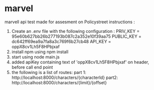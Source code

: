 # marvel
marvell api test made for assesment on Policystreet
instructions : 
1. Create an .env file with the following configuration : 
    PRIV_KEY = 95e60b627bb26b277193b087c2a352e10f39aa75
    PUBLIC_KEY = dc642ff69ea9a7fa8a3c769f6b27cb48
    API_KEY = oppX8cv1Lh5F8HPbjxaf
2. install npm using npm install
3. start using node main.js
4. added apiKey containing text of 'oppX8cv1Lh5F8HPbjxaf' on header, before call end point
5. the following is a list of routes: 
    part 1: http://localhost:8000/characters/{characterId}
    part2: http://localhost:8000/characters/{limit}/{offset}
